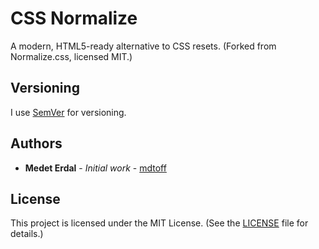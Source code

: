 # CSS Normalize
A modern, HTML5-ready alternative to CSS resets. (Forked from Normalize.css, licensed MIT.)

## Versioning

I use [SemVer](https://semver.org/) for versioning.

## Authors

* **Medet Erdal** - *Initial work* - [mdtoff](https://github.com/mdtoff)

## License

This project is licensed under the MIT License. (See the [LICENSE](LICENSE) file for details.)
